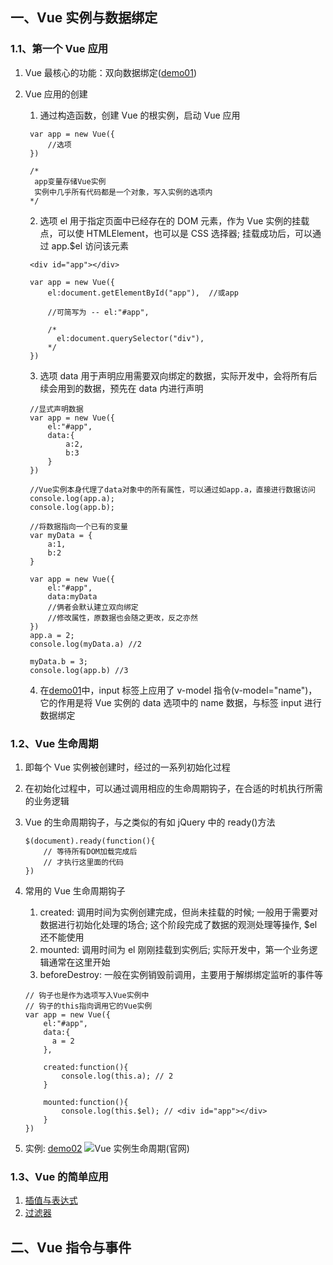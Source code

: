 ## 一、Vue 实例与数据绑定

### 1.1、第一个 Vue 应用

1. Vue 最核心的功能：双向数据绑定([demo01](https://github.com/DeLei33534/vue_review/blob/master/vue_base/chapter02/demo01.html))
2. Vue 应用的创建

   1. 通过构造函数，创建 Vue 的根实例，启动 Vue 应用

   ```
    var app = new Vue({
        //选项
    })

    /*
     app变量存储Vue实例
     实例中几乎所有代码都是一个对象，写入实例的选项内
    */
   ```

   2. 选项 el 用于指定页面中已经存在的 DOM 元素，作为 Vue 实例的挂载点，可以使 HTMLElement，也可以是 CSS 选择器; 挂载成功后，可以通过 app.\$el 访问该元素

   ```
    <div id="app"></div>

    var app = new Vue({
        el:document.getElementById("app"),  //或app

        //可简写为 -- el:"#app",

        /*
          el:document.querySelector("div"),
        */
    })
   ```

   3. 选项 data 用于声明应用需要双向绑定的数据，实际开发中，会将所有后续会用到的数据，预先在 data 内进行声明

   ```
    //显式声明数据
    var app = new Vue({
        el:"#app",
        data:{
            a:2,
            b:3
        }
    })

    //Vue实例本身代理了data对象中的所有属性，可以通过如app.a，直接进行数据访问
    console.log(app.a);
    console.log(app.b);

    //将数据指向一个已有的变量
    var myData = {
        a:1,
        b:2
    }

    var app = new Vue({
        el:"#app",
        data:myData
        //俩者会默认建立双向绑定
        //修改属性，原数据也会随之更改，反之亦然
    })
    app.a = 2;
    console.log(myData.a) //2

    myData.b = 3;
    console.log(app.b) //3
   ```

   4. 在[demo01](https://github.com/DeLei33534/vue_review/blob/master/vue_base/chapter02/demo01.html)中，input 标签上应用了 v-model 指令(v-model="name")，它的作用是将 Vue 实例的 data 选项中的 name 数据，与标签 input 进行数据绑定

### 1.2、Vue 生命周期

1. 即每个 Vue 实例被创建时，经过的一系列初始化过程
2. 在初始化过程中，可以通过调用相应的生命周期钩子，在合适的时机执行所需的业务逻辑
3. Vue 的生命周期钩子，与之类似的有如 jQuery 中的 ready()方法
   ```
   $(document).ready(function(){
       // 等待所有DOM加载完成后
       // 才执行这里面的代码
   })
   ```
4. 常用的 Vue 生命周期钩子

   1. created: 调用时间为实例创建完成，但尚未挂载的时候; 一般用于需要对数据进行初始化处理的场合; 这个阶段完成了数据的观测处理等操作, \$el 还不能使用
   2. mounted: 调用时间为 el 刚刚挂载到实例后; 实际开发中，第一个业务逻辑通常在这里开始
   3. beforeDestroy: 一般在实例销毁前调用，主要用于解绑绑定监听的事件等

   ```
   // 钩子也是作为选项写入Vue实例中
   // 钩子的this指向调用它的Vue实例
   var app = new Vue({
       el:"#app",
       data:{
         a = 2
       },

       created:function(){
           console.log(this.a); // 2
       }

       mounted:function(){
           console.log(this.$el); // <div id="app"></div>
       }
   })
   ```

5. 实例: [demo02](https://github.com/DeLei33534/vue_review/blob/master/vue_base/chapter02/demo02.html)
   ![Vue 实例生命周期(官网)](https://cn.vuejs.org/images/lifecycle.png)

### 1.3、Vue 的简单应用

1. [插值与表达式](https://github.com/DeLei33534/vue_review/blob/master/vue_base/chapter02/demo03.html)
2. [过滤器](https://github.com/DeLei33534/vue_review/blob/master/vue_base/chapter02/demo04.html)

## 二、Vue 指令与事件
